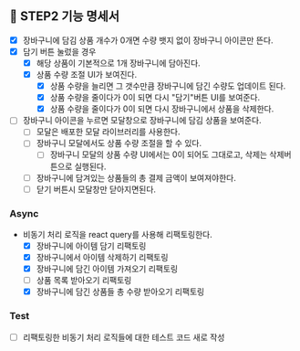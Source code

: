 ## 📌 STEP2 기능 명세서

- [x] 장바구니에 담김 상품 개수가 0개면 수량 뱃지 없이 장바구니 아이콘만 뜬다.
- [x] 담기 버튼 눌렀을 경우
  - [x] 해당 상품이 기본적으로 1개 장바구니에 담아진다.
  - [x] 상품 수량 조절 UI가 보여진다.
    - [x] 상품 수량을 늘리면 그 갯수만큼 장바구니에 담긴 수량도 업데이트 된다.
    - [x] 상품 수량을 줄이다가 0이 되면 다시 "담기"버튼 UI를 보여준다.
    - [x] 상품 수량을 줄이다가 0이 되면 다시 장바구니에서 상품을 삭제한다.
- [ ] 장바구니 아이콘을 누르면 모달창으로 장바구니에 담김 상품을 보여준다.
  - [ ] 모달은 배포한 모달 라이브러리를 사용한다.
  - [ ] 장바구니 모달에서도 상품 수량 조절을 할 수 있다.
    - [ ] 장바구니 모달의 상품 수량 UI에서는 0이 되어도 그대로고, 삭제는 삭제버튼으로 실행된다.
  - [ ] 장바구니에 담겨있는 상품들의 총 결제 금액이 보여져야한다.
  - [ ] 닫기 버튼시 모달창만 닫아지면된다.

### Async

- 비동기 처리 로직을 react query를 사용해 리팩토링한다.
  - [x] 장바구니에 아이템 담기 리팩토링
  - [x] 장바구니에서 아이템 삭제하기 리팩토링
  - [x] 장바구니에 담긴 아이템 가져오기 리팩토링
  - [ ] 상품 목록 받아오기 리팩토링
  - [x] 장바구니에 담긴 상품들 총 수량 받아오기 리팩토링

### Test

- [ ] 리팩토링한 비동기 처리 로직들에 대한 테스트 코드 새로 작성
